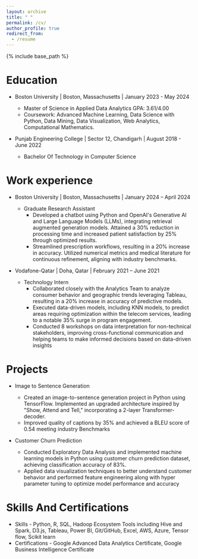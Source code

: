 ```yaml
---
layout: archive
title: " "
permalink: /cv/
author_profile: true
redirect_from:
  - /resume
---
```


{% include base_path %}

Education
======
* Boston University | Boston, Massachusetts | January 2023 - May 2024
  * Master of Science in Applied Data Analytics GPA: 3.61/4.00
  * Coursework: Advanced Machine Learning, Data Science with Python, 
    Data Mining, Data Visualization, Web Analytics, Computational Mathematics. 

* Punjab Engineering College | Sector 12, Chandigarh | August 2018 - June 2022
  * Bachelor Of Technology in Computer Science 

Work experience
======
* Boston University | Boston, Massachusetts | January 2024 – April 2024
  * Graduate Research Assistant
    * Developed a chatbot using Python and OpenAI's Generative AI and Large Language Models (LLMs), 
      integrating retrieval augmented generation models. Attained a 30% reduction in processing time and 
      increased patient satisfaction by 25% through optimized results.
    * Streamlined prescription workflows, resulting in a 20% increase in accuracy. Utilized numerical metrics 
      and medical literature for continuous refinement, aligning with industry benchmarks.

* Vodafone-Qatar | Doha, Qatar | February 2021 – June 2021
    * Technology Intern
       * Collaborated closely with the Analytics Team to analyze consumer behavior and geographic trends 
leveraging Tableau, resulting in a 20% increase in accuracy of predictive models.
       * Executed data-driven models, including KNN models, to predict areas requiring optimization within the 
telecom services, leading to a notable 35% surge in program engagement.
       * Conducted 8 workshops on data interpretation for non-technical stakeholders, improving cross-functional communication and helping teams to make informed decisions based on data-driven insights

Projects
======
* Image to Sentence Generation 
  * Created an image-to-sentence generation project in Python using TensorFlow. Implemented an upgraded 
architecture inspired by "Show, Attend and Tell," incorporating a 2-layer Transformer-decoder.
  * Improved quality of captions by 35% and achieved a BLEU score of 0.54 meeting industry Benchmarks
 
* Customer Churn Prediction
  * Conducted Exploratory Data Analysis and implemented machine learning models in Python using
customer churn prediction dataset, achieving classification accuracy of 83%.
  * Applied data visualization techniques to better understand customer behavior and performed feature 
engineering along with hyper parameter tuning to optimize model performance and accuracy



Skills And Certifications 
======

* Skills - Python, R, SQL, Hadoop Ecosystem Tools including Hive and Spark, D3.js, Tableau, Power BI, 
Git/GitHub, Excel, AWS, Azure, Tensor flow, Scikit learn
* Certifications - Google Advanced Data Analytics Certificate, Google Business Intelligence Certificate


